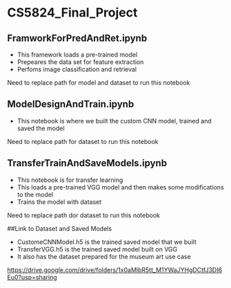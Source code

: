 # CS5824_Final_Project

## FramworkForPredAndRet.ipynb
- This framework loads a pre-trained model
- Prepeares the data set for feature extraction
- Perfoms image classification and retrieval 

Need to replace path for model and dataset to run this notebook

## ModelDesignAndTrain.ipynb
- This notebook is where we built the custom CNN model, trained and saved the model

Need to replace path for dataset to run this notebook

## TransferTrainAndSaveModels.ipynb
- This notebook is for transfer learning
- This loads a pre-trained VGG model and then makes some modifications to the model
- Trains the model with dataset

Need to replace path dor dataset to run this notebook

##Link to Dataset and Saved Models
- CustomeCNNModel.h5 is the trained saved model that we built
- TransferVGG.h5 is the trained saved model built on VGG
- It also has the dataset prepared for the museum art use case

https://drive.google.com/drive/folders/1x0aMlbR5tt_M1YWaJYHgDCtfJ3DI6Eu0?usp=sharing
